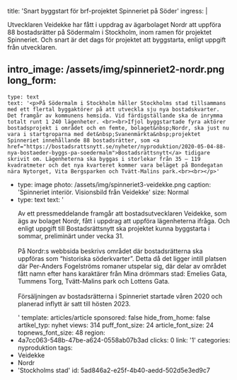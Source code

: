 title: 'Snart byggstart för brf-projektet Spinneriet på Söder'
ingress: |
  <p>Utvecklaren Veidekke har fått i uppdrag av ägarbolaget Nordr att uppföra 88 bostadsrätter på Södermalm i Stockholm, inom ramen för projektet Spinneriet. Och snart är det dags för projektet att byggstarta, enligt uppgift från utvecklaren.
  </p>
  
intro_image: /assets/img/spinneriet2-nordr.png
long_form:
  -
    type: text
    text: '<p>På Södermalm i Stockholm håller Stockholms stad tillsammans med ett flertal byggaktörer på att utveckla sju nya bostadskvarter. Det framgår av kommunens hemsida. Vid färdigställande ska de inrymma totalt runt 1 240 lägenheter. <br><br>Ifjol byggstartade fyra aktörer bostadsprojekt i området och en femte, bolaget&nbsp;Nordr, ska just nu vara i startgroparna med det&nbsp;Svanenmärkta&nbsp;projektet Spinneriet innehållande 88 bostadsrätter, som <a href="https://bostadsrattsnytt.se/nyheter/nyproduktion/2020-05-04-88-nya-bostaeder-byggs-pa-soedermalm">Bostadsrättsnytt</a> tidigare skrivit om. Lägenheterna ska byggas i storlekar från 35 – 119 kvadratmeter och det nya kvarteret kommer vara beläget på Bondegatan nära Nytorget, Vita Bergsparken och Tvätt-Malins park.<br><br></p>'
  -
    type: image
    photo: /assets/img/spinneriet3-veidekke.png
    caption: 'Spinneriet interiör. Visionsbild från Veidekke'
    size: Normal
  -
    type: text
    text: '<p>Av ett pressmeddelande framgår att bostadsutvecklaren&nbsp;Veidekke, som ägs av bolaget Nordr, fått i uppdrag att uppföra lägenheterna ifråga. Och enligt uppgift till Bostadsrättsnytt ska projektet kunna byggstarta i sommar, preliminärt under vecka 31. <br><br>På&nbsp;Nordr:s&nbsp;webbsida beskrivs området där bostadsrätterna ska uppföras som “historiska söderkvarter”. Detta då det ligger intill platsen där Per-Anders Fogelströms romaner utspelar sig, där delar av området fått namn&nbsp;efter hans karaktärer från Mina drömmars stad: Emelies Gata, Tummens Torg, Tvätt-Malins park och Lottens Gata.<br><br>Försäljningen av bostadsrätterna i Spinneriet startade våren 2020 och planerad&nbsp;inflytt&nbsp;är satt till hösten 2023.&nbsp;</p>'
template: articles/article
sponsored: false
hide_from_home: false
artikel_typ: nyhet
views: 314
puff_font_size: 24
article_font_size: 24
topnews_font_size: 48
region:
  - 4a7cc063-548b-47be-a624-0558ab07b3ad
clicks: 0
link: '1'
categories: nyproduktion
tags:
  - Veidekke
  - Nordr
  - 'Stockholms stad'
id: 5ad846a2-e25f-4b40-aedd-502d5e3ed9c7
